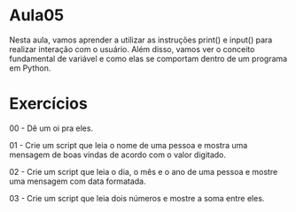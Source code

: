 # Aula05
Nesta aula, vamos aprender a utilizar as instruções print() e input() para realizar interação com o usuário. Além disso, vamos ver o conceito fundamental de variável e como elas se comportam dentro de um programa em Python. 

# Exercícios 

00 - Dê um oi pra eles.

01 - Crie um script que leia o nome de uma pessoa e mostra uma mensagem de boas vindas de acordo com o valor digitado.

02 - Crie um script que leia o dia, o  mês e o ano de uma pessoa e mostre uma mensagem com data formatada.

03 - Crie um script que leia dois números e mostre a soma entre eles.
